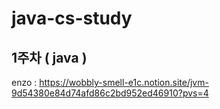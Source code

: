 # java-cs-study

## 1주차 ( java ) 
enzo : https://wobbly-smell-e1c.notion.site/jvm-9d54380e84d74afd86c2bd952ed46910?pvs=4

